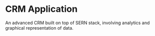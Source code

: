 # CRM Application

An advanced CRM built on top of SERN stack, involving analytics and graphical representation of data.
